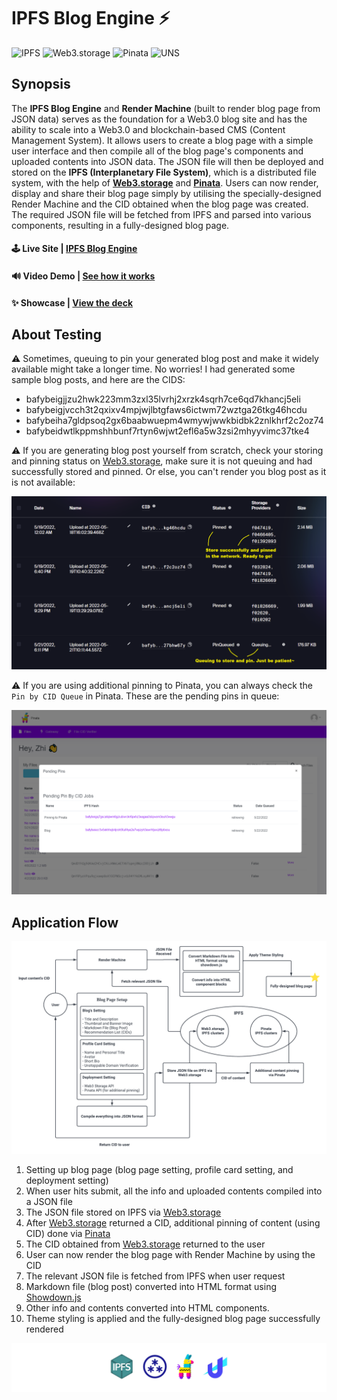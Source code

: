 # IPFS Blog Engine ⚡

![IPFS](https://img.shields.io/badge/IPFS-Ready-brightgreen) ![Web3.storage](https://img.shields.io/badge/Web3.storage-Ready-brightgreen) ![Pinata](https://img.shields.io/badge/Pinata-Ready-brightgreen) ![UNS](https://img.shields.io/badge/UNS%20Login%20Verification%20Badge-Ready-brightgreen)

## Synopsis

The **IPFS Blog Engine** and **Render Machine** (built to render blog page from JSON data) serves as the foundation for a Web3.0 blog site and has the ability to scale into a Web3.0 and blockchain-based CMS (Content Management System). It allows users to create a blog page with a simple user interface and then compile all of the blog page's components and uploaded contents into JSON data. The JSON file will then be deployed and stored on the **IPFS (Interplanetary File System)**, which is a distributed file system, with the help of **[Web3.storage](web3.storage)** and **[Pinata](pinata.cloud)**. Users can now render, display and share their blog page simply by utilising the specially-designed Render Machine and the CID obtained when the blog page was created. The required JSON file will be fetched from IPFS and parsed into various components, resulting in a fully-designed blog page. 

#### 🕹️ Live Site | [IPFS Blog Engine](https://ipfs-blog-engine.vercel.app/#/)
#### 🔊 Video Demo | [See how it works](https://drive.google.com/file/d/1P-M23KIuPo2QuRn2khiDmanwuD0WGgAW/view?usp=sharing)
#### ✨ Showcase | [View the deck](https://github.com/Zhixuan0318/IPFS-Blog-Engine/tree/main/pdeck)

## About Testing
⚠️ Sometimes, queuing to pin your generated blog post and make it widely available might take a longer time. No worries! I had generated some sample blog posts, and here are the CIDS: 
* bafybeigjjzu2hwk223mm3zxl35lvrhj2xrzk4sqrh7ce6qd7khancj5eli
* bafybeigjvcch3t2qxixv4mpjwjlbtgfaws6ictwm72wztga26tkg46hcdu
* bafybeiha7gldpsoq2gx6baabwuepm4wmywjwwkbidbk2znlkhrf2c2oz74
* bafybeidwtlkppmshhbunf7rtyn6wjwt2efl6a5w3zsi2mhyyvimc37tke4

⚠️ If you are generating blog post yourself from scratch, check your storing and pinning status on [Web3.storage](web3.storage), make sure it is not queuing and had successfully stored and pinned. Or else, you can't render you blog post as it is not available:

<img src="storing-and-pinning-status.png" width="800"></img>

⚠️ If you are using additional pinning to Pinata, you can always check the `Pin by CID Queue` in Pinata. These are the pending pins in queue: 

<img src="pin-to-pinata.png" width="800"></img>

## Application Flow

![application-flow-diagram](application-flow-diagram.png) 
1. Setting up blog page (blog page setting, profile card setting, and deployment setting)
2. When user hits submit, all the info and uploaded contents compiled into a JSON file
3. The JSON file stored on IPFS via [Web3.storage](web3.storage)
4. After [Web3.storage](web3.storage) returned a CID, additional pinning of content (using CID) done via [Pinata](pinata.cloud)
5. The CID obtained from [Web3.storage](web3.storage) returned to the user
5. User can now render the blog page with Render Machine by using the CID
6. The relevant JSON file is fetched from IPFS when user request
7. Markdown file (blog post) converted into HTML format using [Showdown.js](https://github.com/showdownjs/showdown)
8. Other info and contents converted into HTML components.
9. Theme styling is applied and the fully-designed blog page successfully rendered  

![footer](repo-footer.png)


